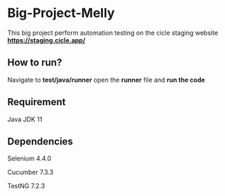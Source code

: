 # Big-Project-Melly

This big project perform automation testing on the cicle staging website **https://staging.cicle.app/**

## How to run?
Navigate to **test/java/runner** open the **runner** file and **run the code**

## Requirement

Java JDK 11

## Dependencies

Selenium 4.4.0

Cucumber 7.3.3

TestNG 7.2.3
